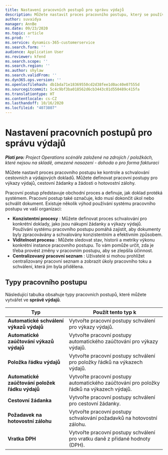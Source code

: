 ```yaml
---
title: Nastavení pracovních postupů pro správu výdajů
description: Můžete nastavit proces pracovního postupu, který se používá ke kontrole a schvalování cestovních a výdajových dokladů.
author: suvaidya
manager: AnnBe
ms.date: 09/23/2020
ms.topic: article
ms.prod: ''
ms.service: dynamics-365-customerservice
ms.search.form: ''
audience: Application User
ms.reviewer: kfend
ms.search.scope: ''
ms.search.region: ''
ms.author: shylaw
ms.search.validFrom: ''
ms.dyn365.ops.version: ''
ms.openlocfilehash: db1bda71e18369550cd2d38fee1d0ac40e07555d
ms.sourcegitcommit: 5c4c9bf3ba018562d6cb3443c01d550489c415fa
ms.translationtype: HT
ms.contentlocale: cs-CZ
ms.lasthandoff: 10/16/2020
ms.locfileid: "4073807"
---
```

# <a name="set-up-workflows-for-expense-management"></a>Nastavení pracovních postupů pro správu výdajů

_**Platí pro:** Project Operations scénáře založené na zdrojích / položkách, které nejsou na skladě, omezené nasazení - dohoda o pro forma fakturaci_

Můžete nastavit proces pracovního postupu ke kontrole a schvalování cestovních a výdajových dokladů. Můžete definovat pracovní postupy pro výkazy výdajů, cestovní žádanky a žádosti o hotovostní zálohy.

Pracovní postup představuje obchodní proces a definuje, jak doklad protéká systémem. Pracovní postup také označuje, kdo musí dokončit úkol nebo schválit dokument. Existuje několik výhod používání systému pracovního postupu ve vaší organizaci:

- **Konzistentní procesy** : Můžete definovat proces schvalování pro konkrétní doklady, jako jsou nákupní žádanky a výkazy výdajů. Používání systému pracovního postupu pomáhá zajistit, aby dokumenty byly zpracovávány a schvalovány konzistentním a efektivním způsobem.
- **Viditelnost procesu** : Můžete sledovat stav, historii a metriky výkonu konkrétní instance pracovního postupu. To vám pomůže určit, zda je třeba provést změny v pracovním postupu, aby se zlepšila účinnost.
- **Centralizovaný pracovní seznam** : Uživatelé si mohou prohlížet centralizovaný pracovní seznam a zobrazit úkoly pracovního toku a schválení, která jim byla přidělena. 

## <a name="workflow-types"></a>Typy pracovního postupu

Následující tabulka obsahuje typy pracovních postupů, které můžete vytvářet ve **správě výdajů**.


|              <strong>Typ</strong>              |                   <strong>Použít tento typ k</strong>                   |
|-------------------------------------------------|-----------------------------------------------------------------------|
|   <strong>Automatické schválení výkazů výdajů</strong> |            Vytvořte pracovní postupy schválení pro výkazy výdajů.             |
|  <strong>Automatické zaúčtování výkazů výdajů</strong>   |        Vytvořte pracovní postupy automatického zaúčtování pro výkazy výdajů.        |
|       <strong>Položka řádku výdajů</strong>        |     Vytvořte pracovní postupy schválení pro položky řádků na výkazech výdajů.      |
| <strong>Automatické zaúčtování položek řádku výdajů</strong> | Vytvořte pracovní postupy automatického zaúčtování pro položky řádků na výkazech výdajů. |
|       <strong>Cestovní žádanka</strong>       |          Vytvořte pracovní postupy schválení pro cestovní žádanky.           |
|      <strong>Požadavek na hotovostní zálohu</strong>      |         Vytvořte pracovní postupy schvalování požadavků na hotovostní zálohu.          |
|        <strong>Vratka DPH</strong>        | Vytvořte pracovní postupy schválení pro vratku daně z přidané hodnoty (DPH).  |
